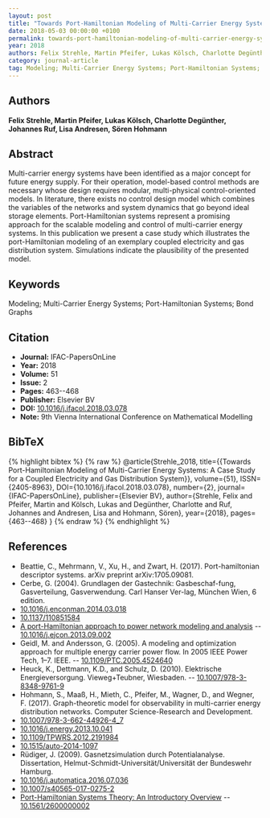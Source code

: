 ```yaml
---
layout: post
title: "Towards Port-Hamiltonian Modeling of Multi-Carrier Energy Systems: A Case Study for a Coupled Electricity and Gas Distribution System"
date: 2018-05-03 00:00:00 +0100
permalink: towards-port-hamiltonian-modeling-of-multi-carrier-energy-systems-a-case-study-for-a-coupled-electricity-and-gas-distribution-system
year: 2018
authors: Felix Strehle, Martin Pfeifer, Lukas Kölsch, Charlotte Degünther, Johannes Ruf, Lisa Andresen, Sören Hohmann
category: journal-article
tag: Modeling; Multi-Carrier Energy Systems; Port-Hamiltonian Systems; Bond Graphs
---
```

 
## Authors
**Felix Strehle, Martin Pfeifer, Lukas Kölsch, Charlotte Degünther, Johannes Ruf, Lisa Andresen, Sören Hohmann**
 
## Abstract
Multi-carrier energy systems have been identified as a major concept for future energy supply. For their operation, model-based control methods are necessary whose design requires modular, multi-physical control-oriented models. In literature, there exists no control design model which combines the variables of the networks and system dynamics that go beyond ideal storage elements. Port-Hamiltonian systems represent a promising approach for the scalable modeling and control of multi-carrier energy systems. In this publication we present a case study which illustrates the port-Hamiltonian modeling of an exemplary coupled electricity and gas distribution system. Simulations indicate the plausibility of the presented model.
 
## Keywords
Modeling; Multi-Carrier Energy Systems; Port-Hamiltonian Systems; Bond Graphs
 
## Citation
- **Journal:** IFAC-PapersOnLine
- **Year:** 2018
- **Volume:** 51
- **Issue:** 2
- **Pages:** 463--468
- **Publisher:** Elsevier BV
- **DOI:** [10.1016/j.ifacol.2018.03.078](https://doi.org/10.1016/j.ifacol.2018.03.078)
- **Note:** 9th Vienna International Conference on Mathematical Modelling
 
## BibTeX
{% highlight bibtex %}
{% raw %}
@article{Strehle_2018,
  title={{Towards Port-Hamiltonian Modeling of Multi-Carrier Energy Systems: A Case Study for a Coupled Electricity and Gas Distribution System}},
  volume={51},
  ISSN={2405-8963},
  DOI={10.1016/j.ifacol.2018.03.078},
  number={2},
  journal={IFAC-PapersOnLine},
  publisher={Elsevier BV},
  author={Strehle, Felix and Pfeifer, Martin and Kölsch, Lukas and Degünther, Charlotte and Ruf, Johannes and Andresen, Lisa and Hohmann, Sören},
  year={2018},
  pages={463--468}
}
{% endraw %}
{% endhighlight %}
 
## References
- Beattie, C., Mehrmann, V., Xu, H., and Zwart, H. (2017). Port-hamiltonian descriptor systems. arXiv preprint arXiv:1705.09081.
- Cerbe, G. (2004). Grundlagen der Gastechnik: Gasbeschaf-fung, Gasverteilung, Gasverwendung. Carl Hanser Ver-lag, München Wien, 6 edition.
- [10.1016/j.enconman.2014.03.018](https://doi.org/10.1016/j.enconman.2014.03.018)
- [10.1137/110851584](https://doi.org/10.1137/110851584)
- [A port-Hamiltonian approach to power network modeling and analysis](a-port-hamiltonian-approach-to-power-network-modeling-and-analysis) -- [10.1016/j.ejcon.2013.09.002](https://doi.org/10.1016/j.ejcon.2013.09.002)
- Geidl, M. and Andersson, G. (2005). A modeling and optimization approach for multiple energy carrier power flow. In 2005 IEEE Power Tech, 1–7. IEEE. -- [10.1109/PTC.2005.4524640](https://doi.org/10.1109/PTC.2005.4524640)
- Heuck, K., Dettmann, K.D., and Schulz, D. (2010). Elektrische Energieversorgung. Vieweg+Teubner, Wiesbaden. -- [10.1007/978-3-8348-9761-9](https://doi.org/10.1007/978-3-8348-9761-9)
- Hohmann, S., Maaß, H., Mieth, C., Pfeifer, M., Wagner, D., and Wegner, F. (2017). Graph-theoretic model for observability in multi-carrier energy distribution networks. Computer Science-Research and Development.
- [10.1007/978-3-662-44926-4_7](https://doi.org/10.1007/978-3-662-44926-4_7)
- [10.1016/j.energy.2013.10.041](https://doi.org/10.1016/j.energy.2013.10.041)
- [10.1109/TPWRS.2012.2191984](https://doi.org/10.1109/TPWRS.2012.2191984)
- [10.1515/auto-2014-1097](https://doi.org/10.1515/auto-2014-1097)
- Rüdiger, J. (2009). Gasnetzsimulation durch Potentialanalyse. Dissertation, Helmut-Schmidt-Universität/Universität der Bundeswehr Hamburg.
- [10.1016/j.automatica.2016.07.036](https://doi.org/10.1016/j.automatica.2016.07.036)
- [10.1007/s40565-017-0275-2](https://doi.org/10.1007/s40565-017-0275-2)
- [Port-Hamiltonian Systems Theory: An Introductory Overview](port-hamiltonian-systems-theory-an-introductory-overview-journal) -- [10.1561/2600000002](https://doi.org/10.1561/2600000002)

